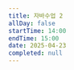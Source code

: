 ```yaml
---
title: 자바수업 2
allDay: false
startTime: 14:00
endTime: 15:00
date: 2025-04-23
completed: null
---
```

